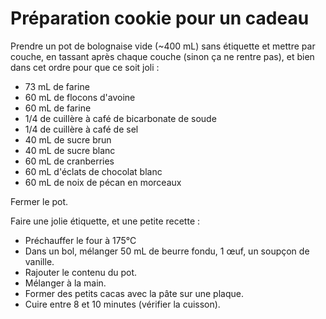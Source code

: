 Préparation cookie pour un cadeau
============

Prendre un pot de bolognaise vide (~400 mL) sans étiquette et mettre par couche,
en tassant après chaque couche (sinon ça ne rentre pas), et bien dans cet ordre
pour que ce soit joli :

- 73 mL de farine
- 60 mL de flocons d'avoine
- 60 mL de farine
- 1/4 de cuillère à café de bicarbonate de soude
- 1/4 de cuillère à café de sel
- 40 mL de sucre brun
- 40 mL de sucre blanc
- 60 mL de cranberries
- 60 mL d'éclats de chocolat blanc
- 60 mL de noix de pécan en morceaux

Fermer le pot.

Faire une jolie étiquette, et une petite recette :

- Préchauffer le four à 175°C
- Dans un bol, mélanger 50 mL de beurre fondu, 1 œuf, un soupçon de vanille.
- Rajouter le contenu du pot.
- Mélanger à la main.
- Former des petits cacas avec la pâte sur une plaque.
- Cuire entre 8 et 10 minutes (vérifier la cuisson).
